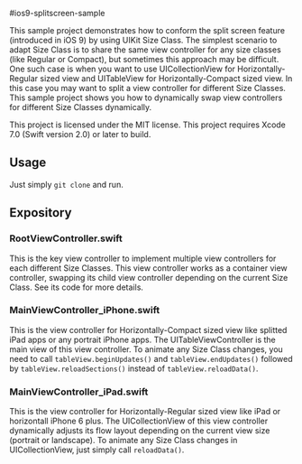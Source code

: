 #ios9-splitscreen-sample

This sample project demonstrates how to conform the split screen feature (introduced in iOS 9) by using UIKit Size Class.
The simplest scenario to adapt Size Class is to share the same view controller for any size classes (like Regular or Compact),
but sometimes this approach may be difficult. One such case is when you want to use UICollectionView for Horizontally-Regular sized view
and UITableView for Horizontally-Compact sized view. In this case you may want to split a view controller for different Size Classes.
This sample project shows you how to dynamically swap view controllers for different Size Classes dynamically.

This project is licensed under the MIT license. This project requires Xcode 7.0 (Swift version 2.0) or later to build.

## Usage

Just simply `git clone` and run.

## Expository

### RootViewController.swift

This is the key view controller to implement multiple view controllers for each different Size Classes. This view controller works as a container view controller,
swapping its child view controller depending on the current Size Class. See its code for more details.

### MainViewController_iPhone.swift

This is the view controller for Horizontally-Compact sized view like splitted iPad apps or any portrait iPhone apps. The UITableViewController is the main view of this
view controller. To animate any Size Class changes, you need to call `tableView.beginUpdates()` and `tableView.endUpdates()` followed by `tableView.reloadSections()`
instead of `tableView.reloadData()`.

### MainViewController_iPad.swift

This is the view controller for Horizontally-Regular sized view like iPad or horizontall iPhone 6 plus. The UICollectionView of this view controller dynamically adjusts
its flow layout depending on the current view size (portrait or landscape). To animate any Size Class changes in UICollectionView, just simply call `reloadData()`.
